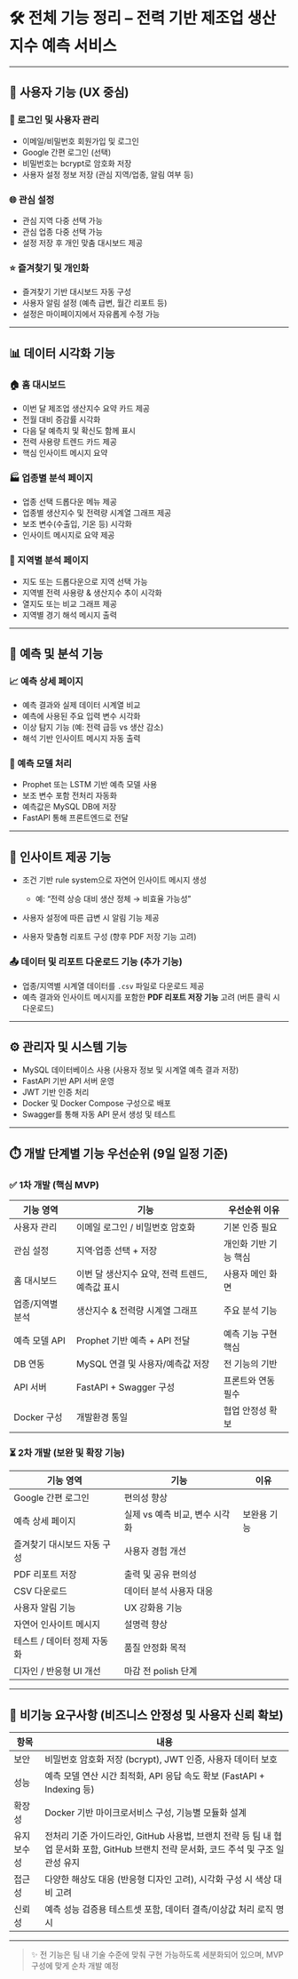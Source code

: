 # 🛠️ 전체 기능 정리 – 전력 기반 제조업 생산지수 예측 서비스

---

## 🧭 사용자 기능 (UX 중심)

### 🔐 로그인 및 사용자 관리

* 이메일/비밀번호 회원가입 및 로그인
* Google 간편 로그인 (선택)
* 비밀번호는 bcrypt로 암호화 저장
* 사용자 설정 정보 저장 (관심 지역/업종, 알림 여부 등)

### 🌐 관심 설정

* 관심 지역 다중 선택 가능
* 관심 업종 다중 선택 가능
* 설정 저장 후 개인 맞춤 대시보드 제공

### ⭐ 즐겨찾기 및 개인화

* 즐겨찾기 기반 대시보드 자동 구성
* 사용자 알림 설정 (예측 급변, 월간 리포트 등)
* 설정은 마이페이지에서 자유롭게 수정 가능

---

## 📊 데이터 시각화 기능

### 🏠 홈 대시보드

* 이번 달 제조업 생산지수 요약 카드 제공
* 전월 대비 증감률 시각화
* 다음 달 예측치 및 확신도 함께 표시
* 전력 사용량 트렌드 카드 제공
* 핵심 인사이트 메시지 요약

### 🏭 업종별 분석 페이지

* 업종 선택 드롭다운 메뉴 제공
* 업종별 생산지수 및 전력량 시계열 그래프 제공
* 보조 변수(수출입, 기온 등) 시각화
* 인사이트 메시지로 요약 제공

### 📍 지역별 분석 페이지

* 지도 또는 드롭다운으로 지역 선택 가능
* 지역별 전력 사용량 & 생산지수 추이 시각화
* 열지도 또는 비교 그래프 제공
* 지역별 경기 해석 메시지 출력

---

## 🔮 예측 및 분석 기능

### 📈 예측 상세 페이지

* 예측 결과와 실제 데이터 시계열 비교
* 예측에 사용된 주요 입력 변수 시각화
* 이상 탐지 기능 (예: 전력 급등 vs 생산 감소)
* 해석 기반 인사이트 메시지 자동 출력

### 🤖 예측 모델 처리

* Prophet 또는 LSTM 기반 예측 모델 사용
* 보조 변수 포함 전처리 자동화
* 예측값은 MySQL DB에 저장
* FastAPI 통해 프론트엔드로 전달

---

## 🧠 인사이트 제공 기능

* 조건 기반 rule system으로 자연어 인사이트 메시지 생성

  * 예: “전력 상승 대비 생산 정체 → 비효율 가능성”
* 사용자 설정에 따른 급변 시 알림 기능 제공
* 사용자 맞춤형 리포트 구성 (향후 PDF 저장 기능 고려)

### 📤 데이터 및 리포트 다운로드 기능 (추가 기능)

* 업종/지역별 시계열 데이터를 `.csv` 파일로 다운로드 제공
* 예측 결과와 인사이트 메시지를 포함한 **PDF 리포트 저장 기능** 고려 (버튼 클릭 시 다운로드)

---

## ⚙️ 관리자 및 시스템 기능

* MySQL 데이터베이스 사용 (사용자 정보 및 시계열 예측 결과 저장)
* FastAPI 기반 API 서버 운영
* JWT 기반 인증 처리
* Docker 및 Docker Compose 구성으로 배포
* Swagger를 통해 자동 API 문서 생성 및 테스트

---

## ⏱️ 개발 단계별 기능 우선순위 (9일 일정 기준)

### ✅ 1차 개발 (핵심 MVP)

| 기능 영역     | 기능                           | 우선순위 이유      |
| --------- | ---------------------------- | ------------ |
| 사용자 관리    | 이메일 로그인 / 비밀번호 암호화           | 기본 인증 필요     |
| 관심 설정     | 지역·업종 선택 + 저장                | 개인화 기반 기능 핵심 |
| 홈 대시보드    | 이번 달 생산지수 요약, 전력 트렌드, 예측값 표시 | 사용자 메인 화면    |
| 업종/지역별 분석 | 생산지수 & 전력량 시계열 그래프           | 주요 분석 기능     |
| 예측 모델 API | Prophet 기반 예측 + API 전달       | 예측 기능 구현 핵심  |
| DB 연동     | MySQL 연결 및 사용자/예측값 저장        | 전 기능의 기반     |
| API 서버    | FastAPI + Swagger 구성         | 프론트와 연동 필수   |
| Docker 구성 | 개발환경 통일                      | 협업 안정성 확보    |

### ⏳ 2차 개발 (보완 및 확장 기능)

| 기능 영역            | 기능                  | 이유     |
| ---------------- | ------------------- | ------ |
| Google 간편 로그인    | 편의성 향상              |        |
| 예측 상세 페이지        | 실제 vs 예측 비교, 변수 시각화 | 보완용 기능 |
| 즐겨찾기 대시보드 자동 구성  | 사용자 경험 개선           |        |
| PDF 리포트 저장       | 출력 및 공유 편의성         |        |
| CSV 다운로드         | 데이터 분석 사용자 대응       |        |
| 사용자 알림 기능        | UX 강화용 기능           |        |
| 자연어 인사이트 메시지     | 설명력 향상              |        |
| 테스트 / 데이터 정제 자동화 | 품질 안정화 목적           |        |
| 디자인 / 반응형 UI 개선  | 마감 전 polish 단계      |        |

---

## 🧩 비기능 요구사항 (비즈니스 안정성 및 사용자 신뢰 확보)

| 항목    | 내용                                                                                     |
| ----- | -------------------------------------------------------------------------------------- |
| 보안    | 비밀번호 암호화 저장 (bcrypt), JWT 인증, 사용자 데이터 보호                                               |
| 성능    | 예측 모델 연산 시간 최적화, API 응답 속도 확보 (FastAPI + Indexing 등)                                   |
| 확장성   | Docker 기반 마이크로서비스 구성, 기능별 모듈화 설계                                                       |
| 유지보수성 | 전처리 기준 가이드라인, GitHub 사용법, 브랜치 전략 등 팀 내 협업 문서화 포함, GitHub 브랜치 전략 문서화, 코드 주석 및 구조 일관성 유지 |
| 접근성   | 다양한 해상도 대응 (반응형 디자인 고려), 시각화 구성 시 색상 대비 고려                                             |
| 신뢰성   | 예측 성능 검증용 테스트셋 포함, 데이터 결측/이상값 처리 로직 명시                                                 |

---

> ✨ 전 기능은 팀 내 기술 수준에 맞춰 구현 가능하도록 세분화되어 있으며, MVP 구성에 맞게 순차 개발 예정
